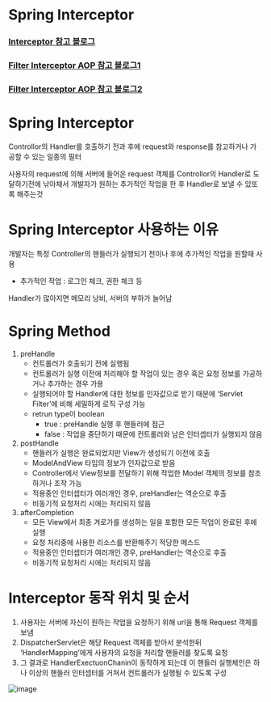 # Spring Interceptor

### [Interceptor 참고 블로그](https://popo015.tistory.com/115)

### [Filter Interceptor AOP 참고 블로그1](https://dejavuhyo.github.io/posts/spring-filter-interceptor-aop-differences/)

### [Filter Interceptor AOP 참고 블로그2](https://goddaehee.tistory.com/154)

# Spring Interceptor

Controllor의 Handler를 호출하기 전과 후에 request와 response를 참고하거나 가공할 수 있는 일종의 필터

사용자의 request에 의해 서버에 들어온 request 객체를 Controllor의 Handler로 도달하기전에 낚아채서 개발자가 원하는 추가적인 작업을 한 후 Handler로 보낼 수 있또록 해주는것

# Spring Interceptor 사용하는 이유

개발자는 특정 Controller의 핸들러가 실행되기 전이나 후에 추가적인 작업을 원할때 사용

- 추가적인 작업 : 로그인 체크, 권한 체크 등

Handler가 많아지면 메모리 낭비, 서버의 부하가 늘어남

# Spring Method

1. preHandle
    - 컨트롤러가 호출되기 전에 실행됨
    - 컨트롤러가 실행 이전에 처리해야 할 작업이 있는 경우
    혹은 요청 정보를 가공하거나 추가하는 경우 가용
    - 실행되어야 할 Handler에 대한 정보를 인자값으로 받기 때문에
    ‘Servlet Filter’에 비해 세밀하게 로직 구성 가능
    - retrun type이 boolean
        - true : preHandle 실행 후 핸들러에 접근
        - false : 작업을 중단하기 때문에 컨트롤러와 남은 인터셉터가 실행되지 않음
2. postHandle
    - 핸들러가 실행은 완료되었지만 View가 생성되기 이전에 호출
    - ModelAndView 타입의 정보가 인자값으로 받음
    - Controller에서 View정보를 전달하기 위해 작업한 Model 객체의 정보를 참조하거나 조작 가능
    - 적용중인 인터셉터가 여러개인 경우, preHandler는 역순으로 후출
    - 비동기적 요청처리 시에는 처리되지 않음
3. afterCompletion
    - 모든 View에서 최종 겨로가를 생성하는 일을 포함한 모든 작업이 완료된 후에 실행
    - 요청 처리중에 사용한 리소스를 반환해주기 적당한 메스드
    - 적용중인 인터셉터가 여러개인 경우, preHandler는 역순으로 후출
    - 비동기적 요청처리 시에는 처리되지 않음

# Interceptor 동작 위치 및 순서

1. 사용자는 서버에 자신이 원하는 작업을 요청하기 위해 url을 통해 Request 객체를 보냄
2. DispatcherServlet은 해당 Request 객체를 받아서 분석한뒤 ‘HandlerMapping’에게 사용자의 요청을 처리할 핸들러를 찾도록 요청
3. 그 결과로 HandlerExectuonChanin이 동작하게 되는데 이 핸들러 실행체인은 하나 이상의 핸들러 인터셉터를 거쳐서 컨트롤러가 실행될 수 있도록 구성

![image](https://user-images.githubusercontent.com/58337647/165127392-c1ac2523-eb2f-4604-a460-405b0227eac5.png)